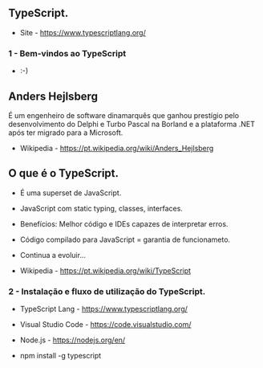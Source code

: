 ## TypeScript.
- Site - https://www.typescriptlang.org/

### 1 - Bem-vindos ao TypeScript
- :-)

## Anders Hejlsberg

É um engenheiro de software dinamarquês que ganhou prestígio pelo desenvolvimento do Delphi e Turbo Pascal na Borland e a plataforma .NET após ter migrado para a Microsoft.

- Wikipedia - https://pt.wikipedia.org/wiki/Anders_Hejlsberg

## O que é o TypeScript.
- É uma superset de JavaScript.
- JavaScript com static typing, classes, interfaces.
- Benefícios: Melhor código e IDEs capazes de interpretar erros.
- Código compilado para JavaScript = garantia de funcionameto.
- Continua a evoluir...

- Wikipedia - https://pt.wikipedia.org/wiki/TypeScript


### 2 - Instalação e fluxo de utilização do TypeScript.

- TypeScript Lang - https://www.typescriptlang.org/
- Visual Studio Code - https://code.visualstudio.com/
- Node.js - https://nodejs.org/en/

- npm install -g typescript



















